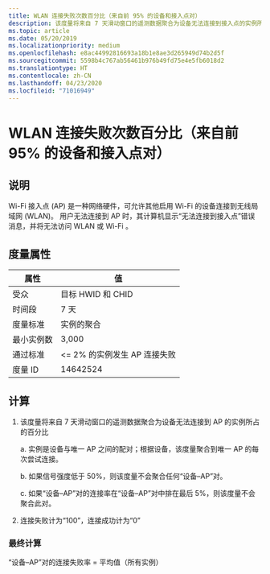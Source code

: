 ```yaml
---
title: WLAN 连接失败次数百分比（来自前 95% 的设备和接入点对）
description: 该度量将来自 7 天滑动窗口的遥测数据聚合为设备无法连接到接入点的实例所占的百分比
ms.topic: article
ms.date: 05/20/2019
ms.localizationpriority: medium
ms.openlocfilehash: e8ac44992816693a18b1e8ae3d265949d74b2d5f
ms.sourcegitcommit: 5598b4c767ab56461b976b49fd75e4e5fb6018d2
ms.translationtype: HT
ms.contentlocale: zh-CN
ms.lasthandoff: 04/23/2020
ms.locfileid: "71016949"
---
```

# <a name="percent-of-wi-fi-connection-failures-from-the-top-95-percent-of-device-and-access-point-pairs"></a>WLAN 连接失败次数百分比（来自前 95% 的设备和接入点对） 

## <a name="description"></a>说明

Wi-Fi 接入点 (AP) 是一种网络硬件，可允许其他启用 Wi-Fi 的设备连接到无线局域网 (WLAN)。 用户无法连接到 AP 时，其计算机显示“无法连接到接入点”错误消息，并将无法访问 WLAN 或 Wi-Fi  。

## <a name="measure-attributes"></a>度量属性

|属性|值|
|----|----|
|受众 |目标 HWID 和 CHID|
|时间段 |7 天|
|度量标准 |实例的聚合 |
|最小实例数 |3,000|
|通过标准 |<= 2% 的实例发生 AP 连接失败 |
|度量 ID |14642524|

## <a name="calculation"></a>计算

1. 该度量将来自 7 天滑动窗口的遥测数据聚合为设备无法连接到 AP 的实例所占的百分比 

   a. 实例是设备与唯一 AP 之间的配对；根据设备，该度量聚合到唯一 AP 的每次尝试连接。

   b. 如果信号强度低于 50%，则该度量不会聚合任何“设备–AP”对。

   c. 如果“设备–AP”对的连接率在“设备–AP”对中排在最后 5%，则该度量不会聚合此对。

2. 连接失败计为“100”，连接成功计为“0”

### <a name="final-calculation"></a>最终计算

“设备–AP”对的连接失败率 = 平均值（所有实例） 